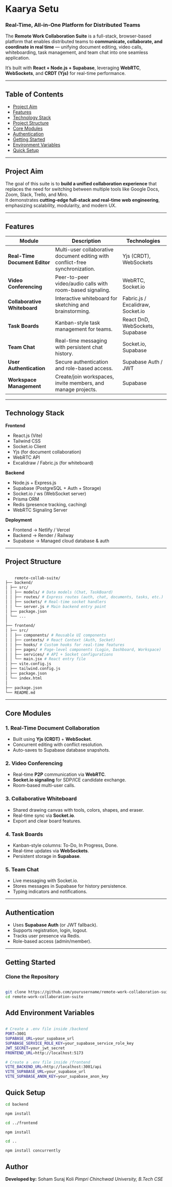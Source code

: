 # Kaarya Setu

###  Real-Time, All-in-One Platform for Distributed Teams

The **Remote Work Collaboration Suite** is a full-stack, browser-based platform that enables distributed teams to **communicate, collaborate, and coordinate in real time** — unifying document editing, video calls, whiteboarding, task management, and team chat into one seamless application.

It’s built with **React + Node.js + Supabase**, leveraging **WebRTC**, **WebSockets**, and **CRDT (Yjs)** for real-time performance.

---

##  Table of Contents
- [ Project Aim](#project-aim)
- [ Features](#features)
- [ Technology Stack](#️technology-stack)
- [ Project Structure](#project-structure)
- [ Core Modules](#core-modules)
- [ Authentication](#authentication)
- [ Getting Started](#️getting-started)
- [ Environment Variables](#add-environment-variables)
- [ Quick Setup](#quick-setup)


---

##  Project Aim
The goal of this suite is to **build a unified collaboration experience** that replaces the need for switching between multiple tools like Google Docs, Zoom, Slack, Trello, and Miro.  
It demonstrates **cutting-edge full-stack and real-time web engineering**, emphasizing scalability, modularity, and modern UX.

---

##  Features

| Module | Description | Technologies |
|--------|--------------|--------------|
|  **Real-Time Document Editor** | Multi-user collaborative document editing with conflict-free synchronization. | Yjs (CRDT), WebSockets |
|  **Video Conferencing** | Peer-to-peer video/audio calls with room-based signaling. | WebRTC, Socket.io |
|  **Collaborative Whiteboard** | Interactive whiteboard for sketching and brainstorming. | Fabric.js / Excalidraw, Socket.io |
|  **Task Boards** | Kanban-style task management for teams. | React DnD, WebSockets, Supabase |
|  **Team Chat** | Real-time messaging with persistent chat history. | Socket.io, Supabase |
|  **User Authentication** | Secure authentication and role-based access. | Supabase Auth / JWT |
|  **Workspace Management** | Create/join workspaces, invite members, and manage projects. | Supabase |

---

##  Technology Stack

**Frontend**
- React.js (Vite)
- Tailwind CSS
- Socket.io Client
- Yjs (for document collaboration)
- WebRTC API
- Excalidraw / Fabric.js (for whiteboard)

**Backend**
- Node.js + Express.js
- Supabase (PostgreSQL + Auth + Storage)
- Socket.io / ws (WebSocket server)
- Prisma ORM
- Redis (presence tracking, caching)
- WebRTC Signaling Server

**Deployment**
- Frontend → Netlify / Vercel
- Backend → Render / Railway
- Supabase → Managed cloud database & auth

---

##  Project Structure
```bash

    remote-collab-suite/
├── backend/
│ ├── src/
│ │ ├── models/ # Data models (Chat, TaskBoard)
│ │ ├── routes/ # Express routes (auth, chat, documents, tasks, etc.)
│ │ ├── sockets/ # Real-time socket handlers
│ │ └── server.js # Main backend entry point
│ ├── package.json
│ └── ...
│
├── frontend/
│ ├── src/
│ │ ├── components/ # Reusable UI components
│ │ ├── contexts/ # React Context (Auth, Socket)
│ │ ├── hooks/ # Custom hooks for real-time features
│ │ ├── pages/ # Page-level components (Login, Dashboard, Workspace)
│ │ ├── services/ # API + Socket configurations
│ │ └── main.jsx # React entry file
│ ├── vite.config.js
│ ├── tailwind.config.js
│ ├── package.json
│ └── index.html
│
├── package.json
└── README.md

```

---

##  Core Modules

###  1. Real-Time Document Collaboration
- Built using **Yjs (CRDT)** + **WebSocket**.
- Concurrent editing with conflict resolution.
- Auto-saves to Supabase database snapshots.

###  2. Video Conferencing
- Real-time **P2P** communication via **WebRTC**.
- **Socket.io signaling** for SDP/ICE candidate exchange.
- Room-based multi-user calls.

###  3. Collaborative Whiteboard
- Shared drawing canvas with tools, colors, shapes, and eraser.
- Real-time sync via **Socket.io**.
- Export and clear board features.

###  4. Task Boards
- Kanban-style columns: To-Do, In Progress, Done.
- Real-time updates via **WebSockets**.
- Persistent storage in **Supabase**.

###  5. Team Chat
- Live messaging with Socket.io.
- Stores messages in Supabase for history persistence.
- Typing indicators and notifications.

---

##  Authentication
- Uses **Supabase Auth** (or JWT fallback).
- Supports registration, login, logout.
- Tracks user presence via Redis.
- Role-based access (admin/member).

---

##  Getting Started

###  Clone the Repository
```bash

git clone https://github.com/yourusername/remote-work-collaboration-suite.git
cd remote-work-collaboration-suite

```

## Add Environment Variables

```bash

# Create a .env file inside /backend
PORT=3001
SUPABASE_URL=your_supabase_url
SUPABASE_SERVICE_ROLE_KEY=your_supabase_service_role_key
JWT_SECRET=your_jwt_secret
FRONTEND_URL=http://localhost:5173

# Create a .env file inside /frontend
VITE_BACKEND_URL=http://localhost:3001/api
VITE_SUPABASE_URL=your_supabase_url
VITE_SUPABASE_ANON_KEY=your_supabase_anon_key

``` 

## Quick Setup
```bash
cd backend

npm install

cd ../frontend

npm install

cd ..

npm install concurrently

```

## Author
**Developed by:** Soham Suraj Koli
*Pimpri Chinchwad University,  B.Tech CSE*

